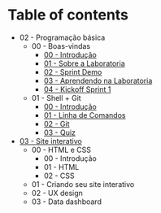 # Table of contents

* 02 - Programação básica
  * 00 - Boas-vindas
    * [00 - Introdução](02-basic-programming/00-welcome/00-opening/README.md)
    * [01 - Sobre a Laboratoria](02-basic-programming/00-welcome/01-about-laboratoria/README.md)
    * [02 - Sprint Demo](02-basic-programming/00-welcome/02-sprint-demo/README.md)
    * [03 - Aprendendo na Laboratoria](02-basic-programming/00-welcome/03-learning-at-laboratoria/README.md)
    * [04 - Kickoff Sprint 1](02-basic-programming/00-welcome/04-sprint-1-kickoff/README.md)
  * 01 - Shell + Git
    * [00 - Introdução](02-basic-programming/01-shell+git/00-opening/README.md)
    * [01 - Linha de Comandos](02-basic-programming/01-shell+git/01-command-line/README.md)
    * [02 - Git](02-basic-programming/01-shell+git/02-git/README.md)
    * [03 - Quiz](02-basic-programming/01-shell+git/03-quiz.md)
* [03 - Site interativo](03-interactive-site/README.md)
  * 00 - HTML e CSS
    * 00 - Introdução
    * 01 - HTML
    * 02 - CSS
  * 01 - Criando seu site interativo
  * 02 - UX design
  * 03 - Data dashboard

